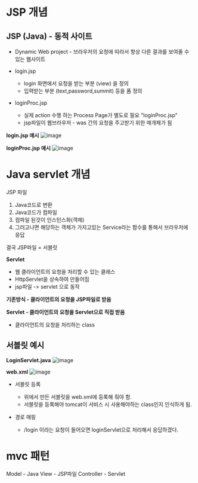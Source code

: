 # JSP 개념
## JSP (Java) - 동적 사이트
  - Dynamic Web project -  브라우저의 요청에 따라서 항상 다른 결과를 보여줄 수 있는 웹사이트
  - login.jsp
    - login 화면에서 요청을 받는 부분 (view) 을 정의
    - 입력받는 부분 (text,password,summit) 등을 폼 정의
  
  - loginProc.jsp
    - 실제 action 수행 하는 Process Page가 별도로 필요 "loginProc.jsp"
    - jsp파일이 웹브라우저 - was 간의 요청을 주고받기 위한 매개체가 됨
  



**login.jsp 예시**
![image](https://user-images.githubusercontent.com/9691914/162612534-8b7f682e-b654-4b29-bf5a-c3393dfab899.png)


**loginProc.jsp 예시**
  ![image](https://user-images.githubusercontent.com/9691914/162612485-c4472f08-0b66-4c98-b8dc-9988d380ef80.png)

  

# Java servlet 개념
JSP 파일 
  1. Java코드로 변환 
  2. Java코드가 컴파일 
  3. 컴파일 된것이 인스턴스화(객체) 
  4. 그러고나면 해당하는 객체가 가지고있는 Service라는 함수를 통해서 브라우저에 응답

결국 JSP파일 = 서블릿


**Servlet**
* 웹 클라이언트의 요청을 처리할 수 있는 클래스
* HttpServlet을 상속하여 만들어짐
* jsp파일 -> servlet 으로 동작

**기존방식 - 클라이언트의 요청을 JSP파일로 받음**

**Servlet - 클라이언트의 요청을 Servlet으로 직접 받음**
- 클라이언트의 요청을 처리하는 class

## 서블릿 예시

**LoginServlet.java**
![image](https://user-images.githubusercontent.com/9691914/162613791-49b47f93-8548-4bfc-9df4-aad4a4207088.png)



**web.xml**
![image](https://user-images.githubusercontent.com/9691914/162613650-9828b073-d883-475b-8b3b-4d72aca29ae7.png)
- 서블릿 등록
  - 위에서 만든 서블릿을 web.xml에 등록해 줘야 함.
  - 서블릿을 등록해야 tomcat이 서비스 시 사용해야하는 class인지 인식하게 됨.

- 경로 매핑
  - /login 이라는 요청이 들어오면 loginServlet으로 처리해서 응답하겠다.




# mvc 패턴

Model - Java
View - JSP파일
Controller - Servlet


